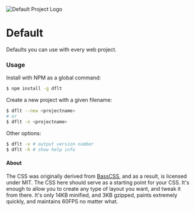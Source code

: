 ![Default Project Logo](http://s4.postimg.org/6pot0ollp/default_logo.png "Default Project Logo")

# Default

Defaults you can use with every web project.

### Usage

Install with NPM as a global command:

```bash
$ npm install -g dflt
```

Create a new project with a given filename:

```bash
$ dflt --new <projectname>
# or
$ dflt -n <projectname>
```

Other options:

```bash
$ dflt -v # output version number
$ dflt -h # show help info
```

#### About

The CSS was originally derived from [BassCSS](http://basscss.com), and as a result, is licensed under MIT. The CSS here should serve as a starting point for your CSS. It's enough to allow you to create any type of layout you want, and tweak it from there. It's only 14KB minified, and 3KB gzipped, paints extremely quickly, and maintains 60FPS no matter what.
